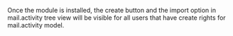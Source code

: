 Once the module is installed, the create button and the import option in mail.activity tree view will be visible for all users that have create rights for mail.activity model.
